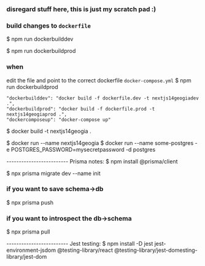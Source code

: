 ### disregard stuff here, this is just my scratch pad :)


### build changes to `dockerfile`

$ npm run dockerbuilddev

$ npm run dockerbuildprod

### when 

edit the file and point to the correct dockerfile `docker-compose.yml`
$ npm run dockerbuildprod

    "dockerbuilddev": "docker build -f dockerfile.dev -t nextjs14geogiadev .",
    "dockerbuildprod": "docker build -f dockerfile.prod -t nextjs14geogiaprod .",
    "dockercomposeup": "docker-compose up"

$ docker build -t nextjs14geogia .

$ docker run --name nextjs14geogia 
$ docker run --name some-postgres -e POSTGRES_PASSWORD=mysecretpassword -d postgres



------------------------- Prisma notes:
$ npm install @prisma/client

$ npx prisma migrate dev --name init

### if you want to save schema->db
$ npx prisma push

### if you want to introspect the db->schema
$ npx prisma pull



------------------------- Jest testing:
$ npm install -D jest jest-environment-jsdom @testing-library/react @testing-library/jest-domesting-library/jest-dom

